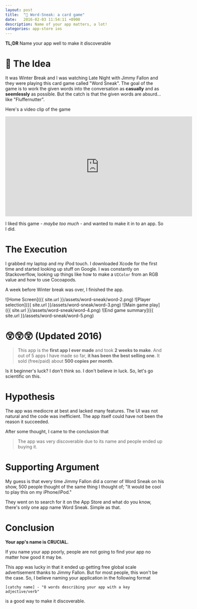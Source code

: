 ```yaml
---
layout: post
title:  "🚀 Word-Sneak: a card game"
date:   2016-02-03 11:54:11 +0900
description: Name of your app matters, a lot!
categories: app-store ios
---
```


**TL;DR** Name your app well to make it discoverable

# 💭 The Idea
It was Winter Break and I was watching Late Night with Jimmy Fallon and they were playing this card game called "Word Sneak". The goal of the game is to work the given words into the conversation as **casually** and as **seemlessly** as possible. But the catch is that the given words are absurd... like "Fluffernutter".

Here's a video clip of the game

<iframe width="590" height="315" src="https://www.youtube.com/embed/9nBBgD0q6rA" frameborder="0" allowfullscreen></iframe>

I liked this game - *maybe too much* - and wanted to make it in to an app. So I did.

# The Execution
I grabbed my laptop and my iPod touch. I downloaded Xcode for the first time and started looking up stuff on Google. I was constantly on Stackoverflow, looking up things like how to make a `UIColor` from an RGB value and how to use Cocoapods. 

A week before Winter break was over, I finished the app.

![Home Screen]({{ site.url }}/assets/word-sneak/word-2.png)
![Player selection]({{ site.url }}/assets/word-sneak/word-3.png)
![Main game play]({{ site.url }}/assets/word-sneak/word-4.png)
![End game summary]({{ site.url }}/assets/word-sneak/word-5.png)

# 😲😲😲 (Updated 2016)
> This app is the **first app I ever made** and took **2 weeks to make**. And out of 5 apps I have made so far, **it has been the best selling one**. It sold (free/paid) about **500 copies per month**.

Is it beginner's luck? I don't think so. I don't believe in luck. So, let's go scientific on this.

# Hypothesis
The app was mediocre at best and lacked many features. The UI was not natural and the code was inefficient. The app itself could have not been the reason it succeeded.

After some thought, I came to the conclusion that 

> The app was very discoverable due to its name and people ended up buying it.

# Supporting Argument
My guess is that every time Jimmy Fallon did a corner of Word Sneak on his show, 500 people thought of the same thing I thought of; "It would be cool to play this on my iPhone/iPod."

They went on to search for it on the App Store and what do you know, there's only one app name Word Sneak. Simple as that.

# Conclusion
**Your app's name is CRUCIAL.**

If you name your app poorly, people are not going to find your app no matter how good it may be.

This app was lucky in that it ended up getting free global scale advertisement thanks to Jimmy Fallon. But for most people, this won't be the case. So, I believe naming your application in the following format

```
[catchy name] - "8 words describing your app with a key adjective/verb"
```

is a good way to make it discoverable.
